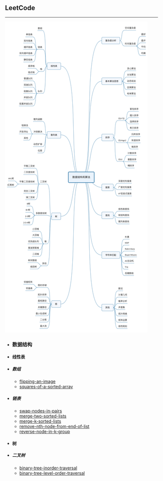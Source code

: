 ##  LeetCode
----

![xmind](./xmind.jpg)

- ### 数据结构
 - #### 线性表
  - ##### 数组
    - [flipping-an-image](https://github.com/xchunzhao/LeetCode/blob/master/src/javascript/datastructure/Array/flipping-an-image.js)
    - [squares-of-a-sorted-array](https://github.com/xchunzhao/LeetCode/blob/master/src/javascript/datastructure/Array/squares-of-a-sorted-array.js)
  - ##### 链表
    - [swap-nodes-in-pairs](https://github.com/xchunzhao/LeetCode/blob/master/src/javascript/datastructure/LinkedList/swap-nodes-in-pairs.js)
    - [merge-two-sorted-lists](https://github.com/xchunzhao/LeetCode/blob/master/src/javascript/datastructure/LinkedList/merge-two-sorted-lists.js)
    - [merge-k-sorted-lists](https://github.com/xchunzhao/LeetCode/blob/master/src/javascript/datastructure/LinkedList/merge-k-sorted-lists.js)
    - [remove-nth-node-from-end-of-list](https://github.com/xchunzhao/LeetCode/blob/master/src/javascript/datastructure/LinkedList/remove-nth-node-from-end-of-list.js)
    - [reverse-node-in-k-group](https://github.com/xchunzhao/LeetCode/blob/master/src/javascript/datastructure/LinkedList/reverse-node-in-k-group.js)
 - #### 树
  - ##### 二叉树
    - [binary-tree-inorder-traversal](https://github.com/xchunzhao/LeetCode/blob/master/src/javascript/datastructure/Tree/binary-tree-inorder-traversal.js)
    - [binary-tree-level-order-traversal](https://github.com/xchunzhao/LeetCode/blob/master/src/javascript/datastructure/Tree/binary-tree-level-order-traversal.js)